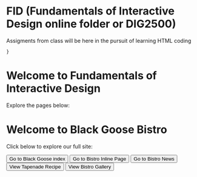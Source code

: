 # FID (Fundamentals of Interactive Design online folder or DIG2500)
Assigments from class will be here in the pursuit of learning HTML coding
<!DOCTYPE html>
<html lang="en">
<head>
  
    }
  </style>
</head>
<body>
  <h1>Welcome to Fundamentals of Interactive Design</h1>
  <p>Explore the pages below:</p>
  <!DOCTYPE html>
<html lang="en">
<head>
  <meta charset="UTF-8">
  <title>Black Goose Bistro</title>
  <style>
    .redirect-button {
      padding: 10px 20px;
      font-size: 16px;
      background-color: #4CAF50;
      color: white;
      border: none;
      border-radius: 5px;
      cursor: pointer;
    }

    .redirect-button:hover {
      background-color: #45a049;
    }
  </style>
</head>
<body>
  <h1>Welcome to Black Goose Bistro</h1>
  <p>Click below to explore our full site:</p>

<button onclick="window.location.href='bistro/Black_Goose_bistro.index.html'">Go to Black Goose index</button>
<button onclick="window.location.href='bistro/bistro_inline.html'">Go to Bistro Inline Page</button>
<button onclick="window.location.href='bistro/Black_Goose_Bistro_News.html'">Go to Bistro News</button>
<button onclick="window.location.href='bistro/bistro-tapenade.html'">View Tapenade Recipe</button>
<a href="responsivegallery/Blackstone_Bistro_Gallery.html"><button>View Bistro Gallery</button></a>


</body>
</html>

